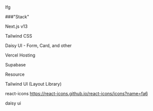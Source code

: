 lfg

###"Stack"

Next.js v13

Tailwind CSS

Daisy UI - Form, Card, and other

Vercel Hosting

Supabase

Resource

Tailwind UI (Layout Library)

react-icons
https://react-icons.github.io/react-icons/icons?name=fa6

daisy ui
